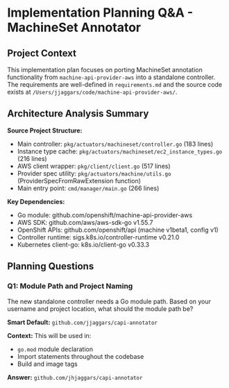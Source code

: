 # Implementation Planning Q&A - MachineSet Annotator

## Project Context
This implementation plan focuses on porting MachineSet annotation functionality from `machine-api-provider-aws` into a standalone controller. The requirements are well-defined in `requirements.md` and the source code exists at `/Users/jjaggars/code/machine-api-provider-aws/`.

## Architecture Analysis Summary
**Source Project Structure:**
- Main controller: `pkg/actuators/machineset/controller.go` (183 lines)
- Instance type cache: `pkg/actuators/machineset/ec2_instance_types.go` (216 lines)
- AWS client wrapper: `pkg/client/client.go` (517 lines)
- Provider spec utility: `pkg/actuators/machine/utils.go` (ProviderSpecFromRawExtension function)
- Main entry point: `cmd/manager/main.go` (266 lines)

**Key Dependencies:**
- Go module: github.com/openshift/machine-api-provider-aws
- AWS SDK: github.com/aws/aws-sdk-go v1.55.7
- OpenShift APIs: github.com/openshift/api (machine v1beta1, config v1)
- Controller runtime: sigs.k8s.io/controller-runtime v0.21.0
- Kubernetes client-go: k8s.io/client-go v0.33.3

## Planning Questions

### Q1: Module Path and Project Naming
The new standalone controller needs a Go module path. Based on your username and project location, what should the module path be?

**Smart Default:** `github.com/jjaggars/capi-annotator`

**Context:** This will be used in:
- `go.mod` module declaration
- Import statements throughout the codebase
- Build and image tags

**Answer:** `github.com/jhjaggars/capi-annotator`
